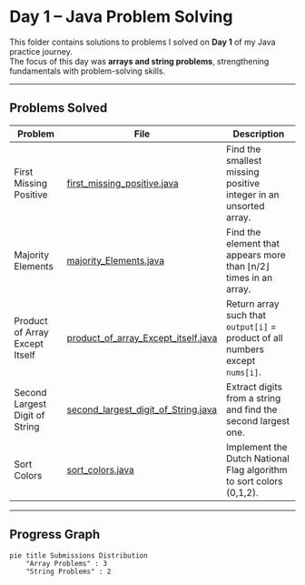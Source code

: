 #  Day 1 – Java Problem Solving

This folder contains solutions to problems I solved on **Day 1** of my Java practice journey.  
The focus of this day was **arrays and string problems**, strengthening fundamentals with problem-solving skills.

---

## Problems Solved

| Problem | File | Description |
|---------|------|-------------|
| First Missing Positive | [first_missing_positive.java](./first_missing_positive.java) | Find the smallest missing positive integer in an unsorted array. |
| Majority Elements | [majority_Elements.java](./majority_Elements.java) | Find the element that appears more than ⌊n/2⌋ times in an array. |
| Product of Array Except Itself | [product_of_array_Except_itself.java](./product_of_array_Except_itself.java) | Return array such that `output[i]` = product of all numbers except `nums[i]`. |
| Second Largest Digit of String | [second_largest_digit_of_String.java](./second_largest_digit_of_String.java) | Extract digits from a string and find the second largest one. |
| Sort Colors | [sort_colors.java](./sort_colors.java) | Implement the Dutch National Flag algorithm to sort colors (0,1,2). |

---

##  Progress Graph

```mermaid
pie title Submissions Distribution
    "Array Problems" : 3
    "String Problems" : 2
